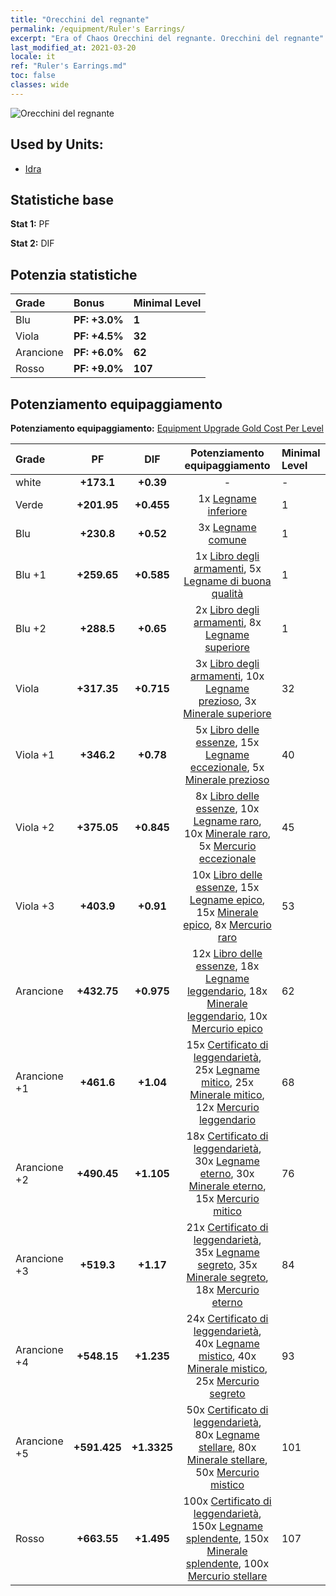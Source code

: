```yaml
---
title: "Orecchini del regnante"
permalink: /equipment/Ruler's Earrings/
excerpt: "Era of Chaos Orecchini del regnante. Orecchini del regnante"
last_modified_at: 2021-03-20
locale: it
ref: "Ruler's Earrings.md"
toc: false
classes: wide
---
```


  ![Orecchini del regnante](/images/e/e_8072.png)

## Used by Units:

* [Idra](/it/units/Hydra/) 


## Statistiche base
 **Stat 1:** PF

 **Stat 2:** DIF

## Potenzia statistiche

  |     Grade    |   Bonus | Minimal Level | 
  |:-------------|:--------|:--------------| 
  | Blu | **PF: +3.0%** | **1** | 
  | Viola | **PF: +4.5%** | **32** | 
  | Arancione | **PF: +6.0%** | **62** | 
  | Rosso | **PF: +9.0%** | **107** | 


## Potenziamento equipaggiamento
 **Potenziamento equipaggiamento:** [Equipment Upgrade Gold Cost Per Level](/equipment/EquipmentUpgradeCostPerLevel/) 

  |          Grade      | PF | DIF | Potenziamento equipaggiamento | Minimal Level |
  |:--------------------|:---------:|:---------:|:----------------:|:--------------|
  | white | **+173.1** | **+0.39** | - | - |
  | Verde | **+201.95** | **+0.455** | 1x [Legname inferiore](/it/Items/mat_1/) | 1 |
  | Blu | **+230.8** | **+0.52** | 3x [Legname comune](/it/Items/mat_7/) | 1 |
  | Blu +1 | **+259.65** | **+0.585** | 1x [Libro degli armamenti](/it/Items/mat_18/), 5x [Legname di buona qualità](/it/Items/mat_13/) | 1 |
  | Blu +2 | **+288.5** | **+0.65** | 2x [Libro degli armamenti](/it/Items/mat_25/), 8x [Legname superiore](/it/Items/mat_20/) | 1 |
  | Viola | **+317.35** | **+0.715** | 3x [Libro degli armamenti](/it/Items/mat_32/), 10x [Legname prezioso](/it/Items/mat_27/), 3x [Minerale superiore](/it/Items/mat_19/) | 32 |
  | Viola +1 | **+346.2** | **+0.78** | 5x [Libro delle essenze](/it/Items/mat_39/), 15x [Legname eccezionale](/it/Items/mat_34/), 5x [Minerale prezioso](/it/Items/mat_26/) | 40 |
  | Viola +2 | **+375.05** | **+0.845** | 8x [Libro delle essenze](/it/Items/mat_46/), 10x [Legname raro](/it/Items/mat_41/), 10x [Minerale raro](/it/Items/mat_40/), 5x [Mercurio eccezionale](/it/Items/mat_35/) | 45 |
  | Viola +3 | **+403.9** | **+0.91** | 10x [Libro delle essenze](/it/Items/mat_53/), 15x [Legname epico](/it/Items/mat_48/), 15x [Minerale epico](/it/Items/mat_47/), 8x [Mercurio raro](/it/Items/mat_42/) | 53 |
  | Arancione | **+432.75** | **+0.975** | 12x [Libro delle essenze](/it/Items/mat_60/), 18x [Legname leggendario](/it/Items/mat_55/), 18x [Minerale leggendario](/it/Items/mat_54/), 10x [Mercurio epico](/it/Items/mat_49/) | 62 |
  | Arancione +1 | **+461.6** | **+1.04** | 15x [Certificato di leggendarietà](/it/Items/mat_67/), 25x [Legname mitico](/it/Items/mat_62/), 25x [Minerale mitico](/it/Items/mat_61/), 12x [Mercurio leggendario](/it/Items/mat_56/) | 68 |
  | Arancione +2 | **+490.45** | **+1.105** | 18x [Certificato di leggendarietà](/it/Items/mat_74/), 30x [Legname eterno](/it/Items/mat_69/), 30x [Minerale eterno](/it/Items/mat_68/), 15x [Mercurio mitico](/it/Items/mat_63/) | 76 |
  | Arancione +3 | **+519.3** | **+1.17** | 21x [Certificato di leggendarietà](/it/Items/mat_81/), 35x [Legname segreto](/it/Items/mat_76/), 35x [Minerale segreto](/it/Items/mat_75/), 18x [Mercurio eterno](/it/Items/mat_70/) | 84 |
  | Arancione +4 | **+548.15** | **+1.235** | 24x [Certificato di leggendarietà](/it/Items/mat_88/), 40x [Legname mistico](/it/Items/mat_83/), 40x [Minerale mistico](/it/Items/mat_82/), 25x [Mercurio segreto](/it/Items/mat_77/) | 93 |
  | Arancione +5 | **+591.425** | **+1.3325** | 50x [Certificato di leggendarietà](/it/Items/mat_95/), 80x [Legname stellare](/it/Items/mat_90/), 80x [Minerale stellare](/it/Items/mat_89/), 50x [Mercurio mistico](/it/Items/mat_84/) | 101 |
  | Rosso | **+663.55** | **+1.495** | 100x [Certificato di leggendarietà](/it/Items/mat_102/), 150x [Legname splendente](/it/Items/mat_97/), 150x [Minerale splendente](/it/Items/mat_96/), 100x [Mercurio stellare](/it/Items/mat_91/) | 107 |

